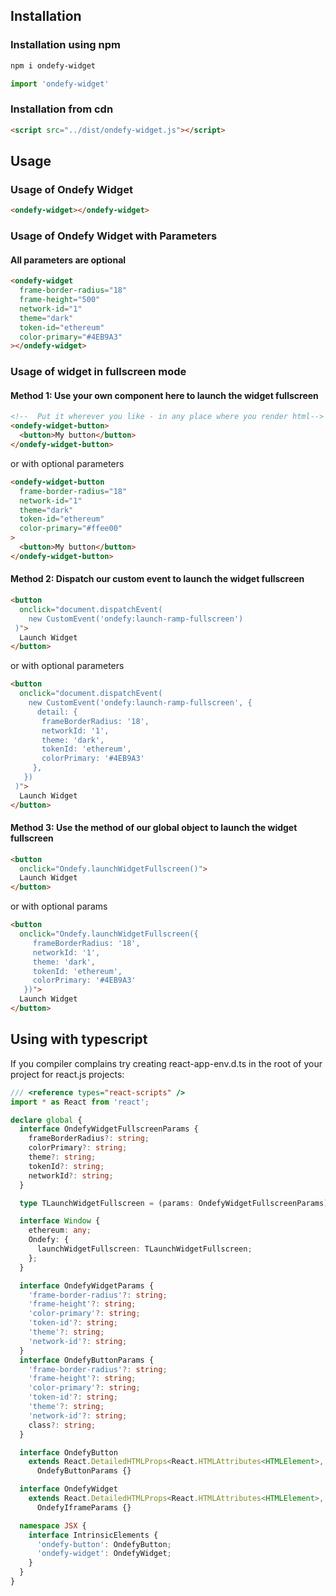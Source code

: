 ## Installation

### Installation using npm

```bash
npm i ondefy-widget
```

```javascript
import 'ondefy-widget'
```

### Installation from cdn
```html
<script src="../dist/ondefy-widget.js"></script>
```

## Usage 

### Usage of Ondefy Widget

```html
<ondefy-widget></ondefy-widget>
```

### Usage of Ondefy Widget with Parameters

#### All parameters are optional
```html
<ondefy-widget
  frame-border-radius="18"
  frame-height="500"
  network-id="1"
  theme="dark"
  token-id="ethereum"
  color-primary="#4EB9A3"
></ondefy-widget>
```

### Usage of widget in fullscreen mode

#### Method 1: Use your own component here to launch the widget fullscreen
```html
<!--  Put it wherever you like - in any place where you render html-->
<ondefy-widget-button>
  <button>My button</button>
</ondefy-widget-button>
```

or with optional parameters
```html
<ondefy-widget-button
  frame-border-radius="18"
  network-id="1"
  theme="dark"
  token-id="ethereum"
  color-primary="#ffee00"
>
  <button>My button</button>
</ondefy-widget-button>
```


#### Method 2: Dispatch our custom event to launch the widget fullscreen
```html
<button
  onclick="document.dispatchEvent(
    new CustomEvent('ondefy:launch-ramp-fullscreen')
 )">
  Launch Widget
</button>
```

or with optional parameters
```html
<button
  onclick="document.dispatchEvent(
    new CustomEvent('ondefy:launch-ramp-fullscreen', {
      detail: {
       frameBorderRadius: '18',
       networkId: '1',
       theme: 'dark',
       tokenId: 'ethereum',
       colorPrimary: '#4EB9A3'
     },
   })
 )">
  Launch Widget
</button>
```

#### Method 3: Use the method of our global object to launch the widget fullscreen
```html
<button
  onclick="Ondefy.launchWidgetFullscreen()">
  Launch Widget
</button>
```

or with optional params

```html
<button
  onclick="Ondefy.launchWidgetFullscreen({
     frameBorderRadius: '18',
     networkId: '1',
     theme: 'dark',
     tokenId: 'ethereum',
     colorPrimary: '#4EB9A3'
   })">
  Launch Widget
</button>
```

## Using with typescript

If you compiler complains try creating react-app-env.d.ts 
in the root of your project for react.js projects:

```typescript
/// <reference types="react-scripts" />
import * as React from 'react';

declare global {
  interface OndefyWidgetFullscreenParams {
    frameBorderRadius?: string;
    colorPrimary?: string;
    theme?: string;
    tokenId?: string;
    networkId?: string;
  }

  type TLaunchWidgetFullscreen = (params: OndefyWidgetFullscreenParams) => void;

  interface Window {
    ethereum: any;
    Ondefy: {
      launchWidgetFullscreen: TLaunchWidgetFullscreen;
    };
  }

  interface OndefyWidgetParams {
    'frame-border-radius'?: string;
    'frame-height'?: string;
    'color-primary'?: string;
    'token-id'?: string;
    'theme'?: string;
    'network-id'?: string;
  }
  interface OndefyButtonParams {
    'frame-border-radius'?: string;
    'frame-height'?: string;
    'color-primary'?: string;
    'token-id'?: string;
    'theme'?: string;
    'network-id'?: string;
    class?: string;
  }

  interface OndefyButton
    extends React.DetailedHTMLProps<React.HTMLAttributes<HTMLElement>, HTMLElement>,
      OndefyButtonParams {}

  interface OndefyWidget
    extends React.DetailedHTMLProps<React.HTMLAttributes<HTMLElement>, HTMLElement>,
      OndefyIframeParams {}

  namespace JSX {
    interface IntrinsicElements {
      'ondefy-button': OndefyButton;
      'ondefy-widget': OndefyWidget;
    }
  }
}
```

